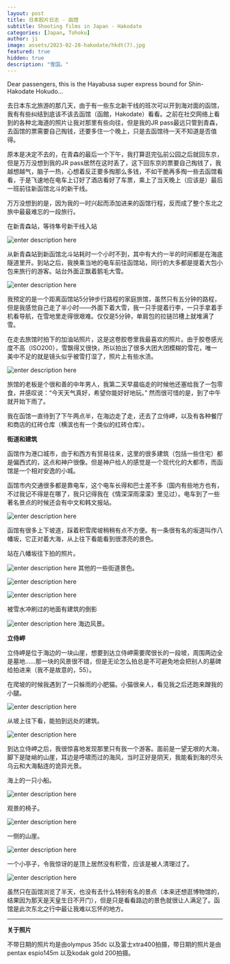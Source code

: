```yaml
---
layout: post
title: 日本胶片日志 - 函馆
subtitle: Shooting films in Japan - Hakodate
categories: [Japan, Tohoku]
author: ji
image: assets/2023-02-28-hakodate/hkdt(7).jpg
featured: true
hidden: true
description: "雪国。"
---
```


Dear passengers, this is the Hayabusa super express bound for Shin-Hakodate Hokudo...

去日本东北旅游的那几天，由于有一些东北新干线的班次可以开到海对面的函馆，我有有些纠结到底该不该去函馆（函館，Hakodate）看看。之前在社交网络上看到的各种北海道的照片让我对那里有些向往，但是我的JR pass最远只管到青森，去函馆的票需要自己掏钱，还要多住一个晚上，只是去函馆待一天不知道是否值得。

原本是决定不去的，在青森的最后一个下午，我打算逛完弘前公园之后就回东京，但是万万没想到我的JR pass居然在这时丢了，这下回东京的票要自己掏钱了，我越想越气，脑子一热，心想着反正要多掏那么多钱，不如干脆再多掏一些去函馆看看，于是飞速地在电车上订好了酒店看好了车票，乘上了当天晚上（应该是）最后一班前往新函馆北斗的新干线。

万万没想到的是，因为我的一时兴起而添加进来的函馆行程，反而成了整个东北之旅中最最难忘的一段旅行。

在新青森站，等待隼号新干线入站

![enter description here](../assets/2023-02-28-hakodate/hkdt(6).jpg)

从新青森站到新函馆北斗站耗时一个小时不到，其中有大约一半的时间都是在海底隧道里开。到站之后，我换乘当地的电车前往函馆站，同行的大多都是提着大包小包来旅行的游客。站台外面正飘着鹅毛大雪。

![enter description here](../assets/2023-02-28-hakodate/hkdt(8).jpg)


我预定的是一个距离函馆站5分钟步行路程的家庭旅馆，虽然只有五分钟的路程，但是我感觉自己走了半小时——外面下着大雪，我一只手提着行李，一只手拿着手机看导航，在雪地里走得很艰难。仅仅是5分钟，单肩包的拉链凹槽上就堆满了雪。

在走去旅馆时拍下的加油站照片，这是这卷胶卷里我最喜欢的照片。由于胶卷感光度不高（ISO200），雪飘得又很快，所以拍出了很多大团大团模糊的雪花，唯一美中不足的就是镜头似乎被雪打湿了，照片上有些水渍。

![enter description here](../assets/2023-02-28-hakodate/hkdt(7).jpg)

旅馆的老板是个很和善的中年男人，我第二天早晨临走的时候他还塞给我了一包零食，并感叹说：“今天天气真好，希望你能好好地玩。” 然而很可惜的是，到了中午就开始下雨了。

我在函馆一直待到了下午两点半，在海边走了走，还去了立侍岬，以及有各种餐厅和商店的红砖仓库（横滨也有一个类似的红砖仓库）。

**街道和建筑**

函馆作为港口城市，由于和西方有贸易往来，这里的很多建筑（包括一些住宅）都是偏西式的，这点和神户很像。但是神户给人的感觉是一个现代化的大都市，而函馆是一个相对安逸的小城。

函馆市内交通很多都是靠电车，这个电车长得和巴士差不多（国内有些地方也有，不过我记不得是在哪了，我只记得我在《情深深雨濛濛》里见过）。电车到了一些著名景点的时候还会有中文和韩文报站。

![enter description here](../assets/2023-02-28-hakodate/hkdt(4).jpg)

函馆有很多上下坡道，踩着积雪爬坡稍稍有点不方便。有一条很有名的坂道叫作八幡坂，它正对着大海，从上往下看能看到很漂亮的景色。

站在八幡坂往下拍的照片。

![enter description here](../assets/2023-02-28-hakodate/hkdt(11).jpg)
其他的一些街道景色。

![enter description here](../assets/2023-02-28-hakodate/hkdt(18).jpg)

![enter description here](../assets/2023-02-28-hakodate/hkdt(20).jpg)

被雪水冲刷过的地面有建筑的倒影

![enter description here](../assets/2023-02-28-hakodate/hkdt(12).jpg)
海边风景。



**立侍岬**

立侍岬是位于海边的一块山崖，想要到达立侍岬需要爬很长的一段坡，周围两边全是墓地……那一块的风景很不错，但是无论怎么拍总是不可避免地会把别人的墓碑给拍进来（我不是故意的，55）。

在爬坡的时候我遇到了一只躲雨的小肥猫。小猫很亲人，看见我之后还跑来蹭我的小腿。

![enter description here](../assets/2023-02-28-hakodate/hkdt(3).jpg)

从坡上往下看，能拍到远处的建筑。

![enter description here](../assets/2023-02-28-hakodate/hkdt(1).jpg)

到达立侍岬之后，我很惊喜地发现那里只有我一个游客。面前是一望无垠的大海，脚下是陡峭的山崖，耳边是呼啸而过的海风，当时正好是阴天，我能看到海的尽头乌云和大海黏连的诡异光景。

海上的一只小船。

![enter description here](../assets/2023-02-28-hakodate/hkdt(15).jpg)

观景的椅子。

![enter description here](../assets/2023-02-28-hakodate/hkdt(16).jpg)

一侧的山崖。

![enter description here](../assets/2023-02-28-hakodate/hkdt(13).jpg)

一个小亭子，令我惊讶的是顶上居然没有积雪，应该是被人清理过了。

![enter description here](../assets/2023-02-28-hakodate/hkdt(14).jpg)


虽然只在函馆浏览了半天，也没有去什么特别有名的景点（本来还想逛博物馆的，结果因为那天是天皇生日不开门），但是只是看看路边的景色就很让人满足了。函馆是此次东北之行中最让我难以忘怀的地方。


---

**关于照片**

不带日期的照片均是由olympus 35dc 以及富士xtra400拍摄，带日期的照片是由pentax espio145m 以及kodak gold 200拍摄。